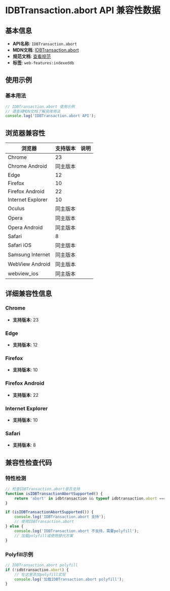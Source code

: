 # IDBTransaction.abort API 兼容性数据

## 基本信息

- **API名称**: `IDBTransaction.abort`
- **MDN文档**: [IDBTransaction.abort](https://developer.mozilla.org/docs/Web/API/IDBTransaction/abort)
- **规范文档**: [查看规范](https://w3c.github.io/IndexedDB/#ref-for-dom-idbtransaction-abort②)
- **标签**: `web-features:indexeddb`

## 使用示例

### 基本用法

```javascript
// IDBTransaction.abort 使用示例
// 请查阅MDN文档了解具体用法
console.log('IDBTransaction.abort API');
```

## 浏览器兼容性

| 浏览器 | 支持版本 | 说明 |
|--------|----------|------|
| Chrome | 23 |  |
| Chrome Android | 同主版本 |  |
| Edge | 12 |  |
| Firefox | 10 |  |
| Firefox Android | 22 |  |
| Internet Explorer | 10 |  |
| Oculus | 同主版本 |  |
| Opera | 同主版本 |  |
| Opera Android | 同主版本 |  |
| Safari | 8 |  |
| Safari iOS | 同主版本 |  |
| Samsung Internet | 同主版本 |  |
| WebView Android | 同主版本 |  |
| webview_ios | 同主版本 |  |

## 详细兼容性信息

### Chrome

- **支持版本**: 23

### Edge

- **支持版本**: 12

### Firefox

- **支持版本**: 10

### Firefox Android

- **支持版本**: 22

### Internet Explorer

- **支持版本**: 10

### Safari

- **支持版本**: 8

## 兼容性检查代码

### 特性检测

```javascript
// 检查IDBTransaction.abort是否支持
function isIDBTransactionAbortSupported() {
    return 'abort' in idbtransaction && typeof idbtransaction.abort === 'function';
}

if (isIDBTransactionAbortSupported()) {
    console.log('IDBTransaction.abort 支持');
    // 使用IDBTransaction.abort
} else {
    console.log('IDBTransaction.abort 不支持，需要polyfill');
    // 加载polyfill或使用替代方案
}
```

### Polyfill示例

```javascript
// IDBTransaction.abort polyfill
if (!idbtransaction.abort) {
    // 在这里添加polyfill实现
    console.log('加载IDBTransaction.abort polyfill');
}
```

